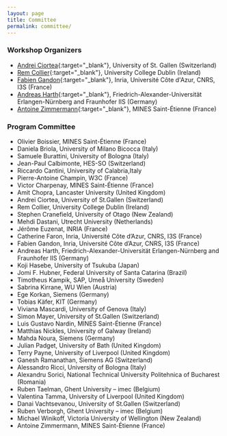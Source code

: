 ```yaml
---
layout: page
title: Committee
permalink: committee/
---
```

<h3>Workshop Organizers</h3>

* [Andrei Ciortea](http://www.andreiciortea.ro/){:target="_blank"}, University of St. Gallen (Switzerland)
* [Rem Collier](https://people.ucd.ie/rem.collier){:target="_blank"}, University College Dublin (Ireland)
* [Fabien Gandon](http://fabien.info/){:target="_blank"}, Inria, Université Côte d'Azur, CNRS, I3S (France)
* [Andreas Harth](https://harth.org/andreas/){:target="_blank"}, Friedrich-Alexander-Universität Erlangen-Nürnberg and Fraunhofer IIS (Germany)
* [Antoine Zimmermann](https://www.emse.fr/~zimmermann/){:target="_blank"}, MINES Saint-Étienne (France)


<h3>Program Committee</h3>

* Olivier Boissier, MINES Saint-Étienne (France)
* Daniela Briola, University of Milano Bicocca (Italy)
* Samuele Burattini, University of Bologna (Italy)
* Jean-Paul Calbimonte, HES-SO (Switzerland)
* Riccardo Cantini, University of Calabria,Italy
* Pierre-Antoine Champin, W3C (France)
* Victor Charpenay, MINES Saint-Étienne (France)
* Amit Chopra, Lancaster University (United Kingdom)
* Andrei Ciortea, University of St.Gallen (Switzerland)
* Rem Collier, University College Dublin (Ireland)
* Stephen Cranefield, University of Otago (New Zealand)
* Mehdi Dastani, Utrecht University (Netherlands)
* Jérôme Euzenat, INRIA (France)
* Catherine Faron, Inria, Université Côte d’Azur, CNRS, I3S (France)
* Fabien Gandon, Inria, Université Côte d’Azur, CNRS, I3S (France)
* Andreas Harth, Friedrich-Alexander-Universität Erlangen-Nürnberg and Fraunhofer IIS (Germany)
* Koji Hasebe, University of Tsukuba (Japan)
* Jomi F. Hubner, Federal University of Santa Catarina (Brazil)
* Timotheus Kampik, SAP, Umeå University (Sweden)
* Sabrina Kirrane, WU Wien (Austria)
* Ege Korkan, Siemens (Germany)
* Tobias Käfer, KIT (Germany)
* Viviana Mascardi, University of Genova (Italy)
* Simon Mayer, University of St.Gallen (Switzerland)
* Luis Gustavo Nardin, MINES Saint-Étienne (France)
* Matthias Nickles, University of Galway (Ireland)
* Mahda Noura, Siemens (Germany)
* Julian Padget, University of Bath (United Kingdom)
* Terry Payne, University of Liverpool (United Kingdom)
* Ganesh Ramanathan, Siemens AG (Switzerland)
* Alessandro Ricci, University of Bologna (Italy)
* Alexandru Sorici, National Technical University Politehnica of Bucharest (Romania)
* Ruben Taelman, Ghent University – imec (Belgium)
* Valentina Tamma, University of Liverpool (United Kingdom)
* Danai Vachtsevanou, University of St.Gallen (Switzerland)
* Ruben Verborgh, Ghent University – imec (Belgium)
* Michael Winikoff, Victoria University of Wellington (New Zealand)
* Antoine Zimmermann, MINES Saint-Étienne (France)
